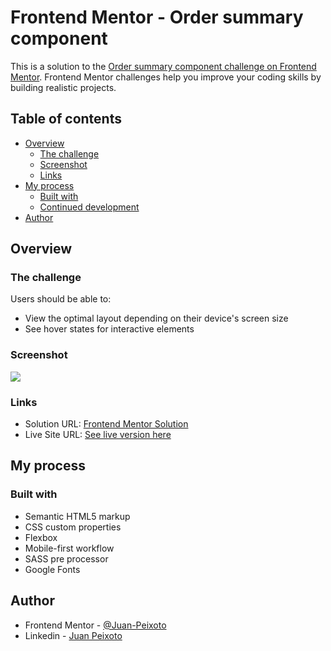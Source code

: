 # Frontend Mentor - Order summary component

This is a solution to the [Order summary component challenge on Frontend Mentor](https://www.frontendmentor.io/challenges/stats-preview-card-component-8JqbgoU62). Frontend Mentor challenges help you improve your coding skills by building realistic projects. 

## Table of contents

- [Overview](#overview)
  - [The challenge](#the-challenge)
  - [Screenshot](#screenshot)
  - [Links](#links)
- [My process](#my-process)
  - [Built with](#built-with)
  - [Continued development](#continued-development)
- [Author](#author)

## Overview

### The challenge

Users should be able to:

- View the optimal layout depending on their device's screen size
- See hover states for interactive elements

### Screenshot

![](./images/desktop-screenshot.png)

### Links

- Solution URL: [Frontend Mentor Solution]()
- Live Site URL: [See live version here](https://juan-peixoto.github.io/frontendmentor-order-summary-component)

## My process

### Built with

- Semantic HTML5 markup
- CSS custom properties
- Flexbox
- Mobile-first workflow
- SASS pre processor
- Google Fonts

## Author
- Frontend Mentor - [@Juan-Peixoto](https://www.frontendmentor.io/profile/Juan-Peixoto)
- Linkedin - [Juan Peixoto](https://www.linkedin.com/in/juanpeixoto1998)

